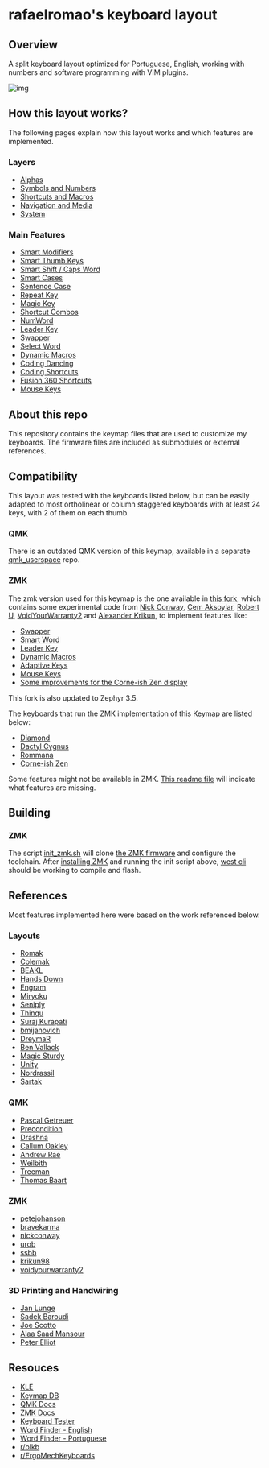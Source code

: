 # rafaelromao's keyboard layout
 
## Overview

A split keyboard layout optimized for Portuguese, English, working with numbers and software programming with VIM plugins.

![img](img/overview.svg)

## How this layout works?

The following pages explain how this layout works and which features are implemented.

### Layers

- [Alphas](docs/base.md)
- [Symbols and Numbers](docs/symbols.md)
- [Shortcuts and Macros](docs/shortcuts.md) 
- [Navigation and Media](docs/navigation.md)
- [System](docs/system.md)

### Main Features

- [Smart Modifiers](docs/modifiers.md)
- [Smart Thumb Keys](docs/base.md#smart-thumb-keys)
- [Smart Shift / Caps Word](docs/base.md#smart-thumb-keys)
- [Smart Cases](docs/modifiers.md#smart-cases)
- [Sentence Case](docs/base.md#sentence-case)
- [Repeat Key](docs/base.md#repeat-key)
- [Magic Key](docs/base.md#magic-key)
- [Shortcut Combos](docs/base.md#base-layer-combos)
- [NumWord](docs/symbols.md#numword)
- [Leader Key](docs/shortcuts.md#leader-key)
- [Swapper](docs/shortcuts.md#swapper)
- [Select Word](docs/shortcuts.md#select-word-and-select-line)
- [Dynamic Macros](docs/shortcuts.md#dynamic-macros)
- [Coding Dancing](docs/symbols.md#coding-dancing)
- [Coding Shortcuts](docs/shortcuts.md#coding-shortcuts)
- [Fusion 360 Shortcuts](docs/shortcuts.md#fusion-360)
- [Mouse Keys](docs/navigation.md#mouse-keys)

## About this repo

This repository contains the keymap files that are used to customize my keyboards. The firmware files are included as submodules or external references.

## Compatibility

This layout was tested with the keyboards listed below, but can be easily adapted to most ortholinear or column staggered keyboards with at least 24 keys, with 2 of them on each thumb.

### QMK

There is an outdated QMK version of this keymap, available in a separate [qmk_userspace](http://github.com/rafaelromao/qmk_userspace) repo.

### ZMK

The zmk version used for this keymap is the one available in [this fork](https://github.com/rafaelromao/zmk), which contains some experimental code from [Nick Conway](https://github.com/nickconway/zmk-config), [Cem Aksoylar](https://github.com/caksoylar/zmk-config ), [Robert U](https://github.com/urob/zmk-config), [VoidYourWarranty2](https://github.com/voidyourwarranty2/zmk) and [Alexander Krikun](https://github.com/krikun98), to implement features like:
- [Swapper](https://github.com/zmkfirmware/zmk/pull/1366)
- [Smart Word](https://github.com/zmkfirmware/zmk/pull/1451)
- [Leader Key](https://github.com/zmkfirmware/zmk/pull/1380)
- [Dynamic Macros](https://github.com/zmkfirmware/zmk/pull/1351)
- [Adaptive Keys](https://github.com/zmkfirmware/zmk/pull/2042)
- [Mouse Keys](https://github.com/zmkfirmware/zmk/pull/778)
- [Some improvements for the Corne-ish Zen display](https://gist.github.com/caksoylar/c411313990978e1903c244f03039187a)

This fork is also updated to Zephyr 3.5.

The keyboards that run the ZMK implementation of this Keymap are listed below:

- [Diamond](src/zmk/boards/handwired/boards/shields/diamond/readme.md)
- [Dactyl Cygnus](src/zmk/boards/handwired/boards/shields/cygnus/readme.md)
- [Rommana](src/zmk/boards/handwired/boards/shields/rommana/readme.md)
- [Corne-ish Zen](src/zmk/boards/lowprokb.ca/corneish-zen/readme.md)

Some features might not be available in ZMK. [This readme file](src/zmk/rafaelromao/readme.md) will indicate what features are missing.

## Building

### ZMK

The script [init_zmk.sh](init_zmk.sh) will clone [the ZMK firmware](https://github.com/rafaelromao/zmk) and configure the toolchain.
After [installing ZMK](https://zmk.dev/docs/development/setup) and running the init script above, [west cli](https://zmk.dev/docs/development/build-flash) should be working to compile and flash.

## References

Most features implemented here were based on the work referenced below.

### Layouts
- [Romak](https://github.com/rafaelromao/romak)
- [Colemak](https://colemak.org)
- [BEAKL](https://deskthority.net/wiki/BEAKL)
- [Hands Down](https://sites.google.com/alanreiser.com/handsdown/home)
- [Engram](https://engram.dev)
- [Miryoku](https://github.com/manna-harbour/miryoku)
- [Seniply](https://stevep99.github.io/seniply)
- [Thinqu](https://microexploitation.com/2018/06/04/thinqu/)
- [Suraj Kurapati](https://sunaku.github.io/moergo-glove80-keyboard.html)
- [bmijanovich](https://github.com/bmijanovich/zmk-config)
- [DreymaR](https://dreymar.colemak.org)
- [Ben Vallack](https://youtube.com/c/BenVallack)
- [Magic Sturdy](https://github.com/Ikcelaks/keyboard_layouts/blob/main/magic_sturdy/magic_sturdy.md)
- [Unity](https://lykt.xyz/uno)
- [Nordrassil](https://github.com/empressabyss/nordrassil)
- [Sartak](https://github.com/sartak/keyboard)

### QMK
- [Pascal Getreuer](https://github.com/getreuer/qmk-keymap)
- [Precondition](https://github.com/precondition/dactyl-manuform-keymap)
- [Drashna](https://github.com/drashna/qmk_userspace)
- [Callum Oakley](https://github.com/callum-oakley/qmk_firmware/tree/master/users/callum)
- [Andrew Rae](https://github.com/andrewjrae/kyria-keymap)
- [Weilbith](https://github.com/weilbith/keyboard_firmware)
- [Treeman](https://github.com/treeman/qmk_firmware/tree/master/keyboards/ferris/keymaps/treeman)
- [Thomas Baart](https://thomasbaart.nl/category/mechanical-keyboards/firmware/qmk)

### ZMK
- [petejohanson](https://github.com/petejohanson/)
- [bravekarma](https://github.com/caksoylar)
- [nickconway](https://github.com/nickconway)
- [urob](https://github.com/urob)
- [ssbb](https://github.com/ssbb)
- [krikun98](https://github.com/krikun98)
- [voidyourwarranty2](https://github.com/voidyourwarranty2/zmk)

### 3D Printing and Handwiring
- [Jan Lunge](https://m.youtube.com/@JanLunge)
- [Sadek Baroudi](https://github.com/sadekbaroudi)
- [Joe Scotto](https://github.com/joe-scotto)
- [Alaa Saad Mansour](https://github.com/AlaaSaadAbdo)
- [Peter Elliot](https://github.com/PJE66)

## Resouces

- [KLE](http://www.keyboard-layout-editor.com/#/gists/38f4435ff9a10256d9a7e1a0645c2fec)
- [Keymap DB](https://keymapdb.com/rafaelromao/)
- [QMK Docs](https://docs.qmk.fm)
- [ZMK Docs](https://zmk.dev/docs)
- [Keyboard Tester](https://config.qmk.fm/#/test)
- [Word Finder - English](https://www.merriam-webster.com/wordfinder/classic/contains/all/-1/th/1)
- [Word Finder - Portuguese](https://www.palavras.net/search.php?m=th&d=17)
- [r/olkb](https://www.reddit.com/r/olkb)
- [r/ErgoMechKeyboards](https://www.reddit.com/r/ErgoMechKeyboards)
